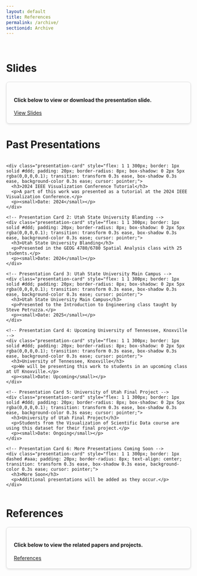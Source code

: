 ```yaml
---
layout: default
title: References
permalink: /archive/
sectionid: Archive
---
```


<div class="container" style="margin-top:70px;">
  <!-- Slides Section -->
  <h1 class="text-center">Slides</h1>
  <div class="presentation-container" style="display: flex; flex-wrap: wrap; justify-content: center; gap: 20px; margin-top: 20px;">
    <div class="presentation-card" style="flex: 1 1 300px; border: 1px solid #ddd; padding: 20px; border-radius: 8px; box-shadow: 0 2px 5px rgba(0,0,0,0.1); transition: transform 0.3s ease, box-shadow 0.3s ease, background-color 0.3s ease; cursor: pointer;">
      <h4>Click below to view or download the presentation slide.</h4>
      <a href="https://docs.google.com/presentation/d/11f6MOVtZiWvxuep-g4EmcLdpYLZGPoGJ/edit?usp=sharing&ouid=118398266327633939661&rtpof=true&sd=true" target="_blank" class="btn btn-primary">View Slides</a>
    </div>
  </div>

  <!-- Past Presentations Section -->
  <h1 class="text-center" style="margin-top:40px;">Past Presentations</h1>
  <div class="presentation-container" style="display: flex; flex-wrap: wrap; justify-content: center; gap: 20px; margin-top: 20px;">
    
    <div class="presentation-card" style="flex: 1 1 300px; border: 1px solid #ddd; padding: 20px; border-radius: 8px; box-shadow: 0 2px 5px rgba(0,0,0,0.1); transition: transform 0.3s ease, box-shadow 0.3s ease, background-color 0.3s ease; cursor: pointer;">
      <h3>2024 IEEE Visualization Conference Tutorial</h3>
      <p>A part of this work was presented as a tutorial at the 2024 IEEE Visualization Conference.</p>
      <p><small>Date: 2024</small></p>
    </div>
    
    <!-- Presentation Card 2: Utah State University Blanding -->
    <div class="presentation-card" style="flex: 1 1 300px; border: 1px solid #ddd; padding: 20px; border-radius: 8px; box-shadow: 0 2px 5px rgba(0,0,0,0.1); transition: transform 0.3s ease, box-shadow 0.3s ease, background-color 0.3s ease; cursor: pointer;">
      <h3>Utah State University Blanding</h3>
      <p>Presented in the GEOG 4780/6780 Spatial Analysis class with 25 students.</p>
      <p><small>Date: 2024</small></p>
    </div>
    
    <!-- Presentation Card 3: Utah State University Main Campus -->
    <div class="presentation-card" style="flex: 1 1 300px; border: 1px solid #ddd; padding: 20px; border-radius: 8px; box-shadow: 0 2px 5px rgba(0,0,0,0.1); transition: transform 0.3s ease, box-shadow 0.3s ease, background-color 0.3s ease; cursor: pointer;">
      <h3>Utah State University Main Campus</h3>
      <p>Presented to the Introduction to Engineering class taught by Steve Petruzza.</p>
      <p><small>Date: 2025</small></p>
    </div>
    
    <!-- Presentation Card 4: Upcoming University of Tennessee, Knoxville -->
    <div class="presentation-card" style="flex: 1 1 300px; border: 1px solid #ddd; padding: 20px; border-radius: 8px; box-shadow: 0 2px 5px rgba(0,0,0,0.1); transition: transform 0.3s ease, box-shadow 0.3s ease, background-color 0.3s ease; cursor: pointer;">
      <h3>University of Tennessee, Knoxville</h3>
      <p>We will be presenting this work to students in an upcoming class at UT Knoxville.</p>
      <p><small>Date: Upcoming</small></p>
    </div>
    
    <!-- Presentation Card 5: University of Utah Final Project -->
    <div class="presentation-card" style="flex: 1 1 300px; border: 1px solid #ddd; padding: 20px; border-radius: 8px; box-shadow: 0 2px 5px rgba(0,0,0,0.1); transition: transform 0.3s ease, box-shadow 0.3s ease, background-color 0.3s ease; cursor: pointer;">
      <h3>University of Utah Final Project</h3>
      <p>Students from the Visualization of Scientific Data course are using this dataset for their final project.</p>
      <p><small>Date: Ongoing</small></p>
    </div>
    
    <!-- Presentation Card 6: More Presentations Coming Soon -->
    <div class="presentation-card" style="flex: 1 1 300px; border: 1px dashed #aaa; padding: 20px; border-radius: 8px; text-align: center; transition: transform 0.3s ease, box-shadow 0.3s ease, background-color 0.3s ease; cursor: pointer;">
      <h3>More Soon</h3>
      <p>Additional presentations will be added as they occur.</p>
    </div>
    
  </div>

  <h1 class="text-center">References</h1>
  <div class="presentation-container" style="display: flex; flex-wrap: wrap; justify-content: center; gap: 20px; margin-top: 20px;">
    <div class="presentation-card" style="flex: 1 1 300px; border: 1px solid #ddd; padding: 20px; border-radius: 8px; box-shadow: 0 2px 5px rgba(0,0,0,0.1); transition: transform 0.3s ease, box-shadow 0.3s ease, background-color 0.3s ease; cursor: pointer;">
      <h4>Click below to view the related papers and projects.</h4>
      <a href="{{ site.baseurl }}/references/"  class="btn btn-primary">References</a>
    </div>
  </div>

</div>
